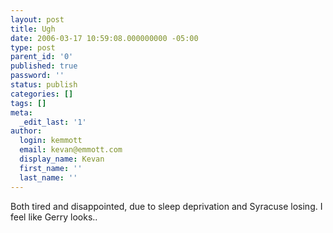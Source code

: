 ```yaml
---
layout: post
title: Ugh
date: 2006-03-17 10:59:08.000000000 -05:00
type: post
parent_id: '0'
published: true
password: ''
status: publish
categories: []
tags: []
meta:
  _edit_last: '1'
author:
  login: kemmott
  email: kevan@emmott.com
  display_name: Kevan
  first_name: ''
  last_name: ''
---
```

<p>Both tired and disappointed, due to sleep deprivation and Syracuse losing. I feel like Gerry looks..</p>
